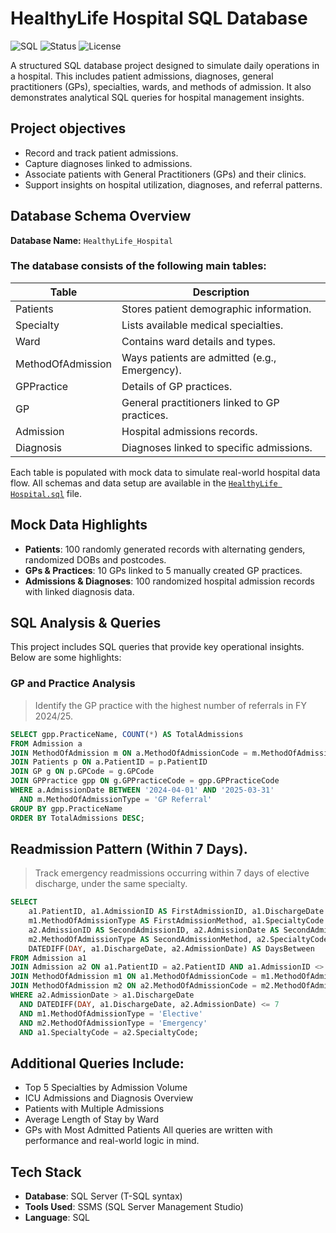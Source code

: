 # HealthyLife Hospital SQL Database

![SQL](https://img.shields.io/badge/SQL-Database-blue)
![Status](https://img.shields.io/badge/Project-Mock%20Dataset-brightgreen)
![License](https://img.shields.io/badge/License-MIT-lightgrey)

A structured SQL database project designed to simulate daily operations in a hospital. This includes patient admissions, diagnoses, general practitioners (GPs), specialties, wards, and methods of admission. It also demonstrates analytical SQL queries for hospital management insights.

## Project objectives

- Record and track patient admissions.
- Capture diagnoses linked to admissions.
- Associate patients with General Practitioners (GPs) and their clinics.
- Support insights on hospital utilization, diagnoses, and referral patterns.

## Database Schema Overview

**Database Name:** `HealthyLife_Hospital`

### The database consists of the following main tables:

| Table              | Description                                      |
|--------------------|--------------------------------------------------|
| Patients           | Stores patient demographic information.          |
| Specialty          | Lists available medical specialties.             |
| Ward               | Contains ward details and types.                 |
| MethodOfAdmission  | Ways patients are admitted (e.g., Emergency).    |
| GPPractice         | Details of GP practices.                         |
| GP                 | General practitioners linked to GP practices.    |
| Admission          | Hospital admissions records.                     |
| Diagnosis          | Diagnoses linked to specific admissions.         |

Each table is populated with mock data to simulate real-world hospital data flow.
All schemas and data setup are available in the [`HealthyLife Hospital.sql`](HealthyLife%20Hospital.sql) file.

## Mock Data Highlights

- **Patients**: 100 randomly generated records with alternating genders, randomized DOBs and postcodes.
- **GPs & Practices**: 10 GPs linked to 5 manually created GP practices.
- **Admissions & Diagnoses**: 100 randomized hospital admission records with linked diagnosis data.

## SQL Analysis & Queries
This project includes SQL queries that provide key operational insights. Below are some highlights:

### GP and Practice Analysis
> Identify the GP practice with the highest number of referrals in FY 2024/25.

```sql
SELECT gpp.PracticeName, COUNT(*) AS TotalAdmissions
FROM Admission a
JOIN MethodOfAdmission m ON a.MethodOfAdmissionCode = m.MethodOfAdmissionCode
JOIN Patients p ON a.PatientID = p.PatientID
JOIN GP g ON p.GPCode = g.GPCode
JOIN GPPractice gpp ON g.GPPracticeCode = gpp.GPPracticeCode
WHERE a.AdmissionDate BETWEEN '2024-04-01' AND '2025-03-31'
  AND m.MethodOfAdmissionType = 'GP Referral'
GROUP BY gpp.PracticeName
ORDER BY TotalAdmissions DESC;
```

## Readmission Pattern (Within 7 Days). 
> Track emergency readmissions occurring within 7 days of elective discharge, under the same specialty.

```sql
SELECT
    a1.PatientID, a1.AdmissionID AS FirstAdmissionID, a1.DischargeDate AS FirstDischargeDate,
    m1.MethodOfAdmissionType AS FirstAdmissionMethod, a1.SpecialtyCode AS FirstSpecialtyCode,
    a2.AdmissionID AS SecondAdmissionID, a2.AdmissionDate AS SecondAdmissionDate,
    m2.MethodOfAdmissionType AS SecondAdmissionMethod, a2.SpecialtyCode AS SecondSpecialtyCode,
    DATEDIFF(DAY, a1.DischargeDate, a2.AdmissionDate) AS DaysBetween
FROM Admission a1
JOIN Admission a2 ON a1.PatientID = a2.PatientID AND a1.AdmissionID <> a2.AdmissionID
JOIN MethodOfAdmission m1 ON a1.MethodOfAdmissionCode = m1.MethodOfAdmissionCode
JOIN MethodOfAdmission m2 ON a2.MethodOfAdmissionCode = m2.MethodOfAdmissionCode
WHERE a2.AdmissionDate > a1.DischargeDate
  AND DATEDIFF(DAY, a1.DischargeDate, a2.AdmissionDate) <= 7
  AND m1.MethodOfAdmissionType = 'Elective'
  AND m2.MethodOfAdmissionType = 'Emergency'
  AND a1.SpecialtyCode = a2.SpecialtyCode;
```
## Additional Queries Include:
- Top 5 Specialties by Admission Volume
- ICU Admissions and Diagnosis Overview
- Patients with Multiple Admissions
- Average Length of Stay by Ward
- GPs with Most Admitted Patients
All queries are written with performance and real-world logic in mind.

## Tech Stack

- **Database**: SQL Server (T-SQL syntax)
- **Tools Used**: SSMS (SQL Server Management Studio)
- **Language**: SQL
